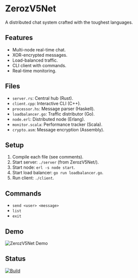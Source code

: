 # ZerozV5Net
A distributed chat system crafted with the toughest languages.

## Features
- Multi-node real-time chat.
- XOR-encrypted messages.
- Load-balanced traffic.
- CLI client with commands.
- Real-time monitoring.

## Files
- `server.rs`: Central hub (Rust).
- `client.cpp`: Interactive CLI (C++).
- `processor.hs`: Message parser (Haskell).
- `loadbalancer.go`: Traffic distributor (Go).
- `node.erl`: Distributed node (Erlang).
- `monitor.scala`: Performance tracker (Scala).
- `crypto.asm`: Message encryption (Assembly).

## Setup
1. Compile each file (see comments).
2. Start server: `./server` (from ZerozV5Net/).
3. Start node: `erl -s node start`.
4. Start load balancer: `go run loadbalancer.go`.
5. Run client: `./client`.

## Commands
- `send <user> <message>`
- `list`
- `exit`

## Demo
![ZerozV5Net Demo](https://media.giphy.com/media/YOUR_GIF_ID/giphy.gif)

## Status
[![Build](https://img.shields.io/badge/Build-Passing-brightgreen)](https://github.com/zerozv5/zerozv5)
